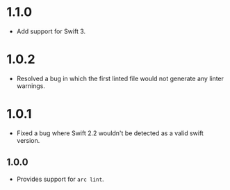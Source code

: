 # 1.1.0

- Add support for Swift 3.

# 1.0.2

- Resolved a bug in which the first linted file would not generate any linter warnings.

# 1.0.1

- Fixed a bug where Swift 2.2 wouldn't be detected as a valid swift version.

## 1.0.0

- Provides support for `arc lint`.
